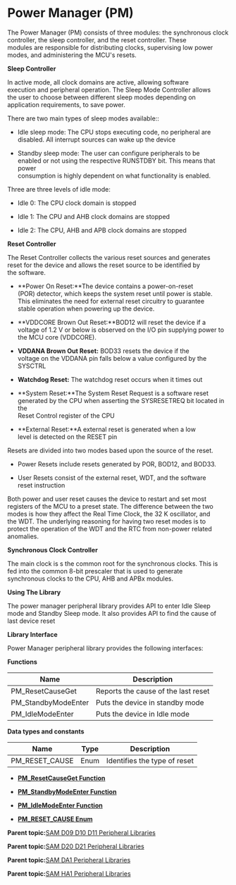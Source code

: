 # Power Manager \(PM\)

The Power Manager \(PM\) consists of three modules: the synchronous clock<br />controller, the sleep controller, and the reset controller. These<br />modules are responsible for distributing clocks, supervising low power<br />modes, and administering the MCU's resets.

**Sleep Controller**

In active mode, all clock domains are active, allowing software<br />execution and peripheral operation. The Sleep Mode Controller allows<br />the user to choose between different sleep modes depending on<br />application requirements, to save power.

There are two main types of sleep modes available::

-   Idle sleep mode: The CPU stops executing code, no peripheral are<br />disabled. All interrupt sources can wake up the device

-   Standby sleep mode: The user can configure peripherals to be<br />enabled or not using the respective RUNSTDBY bit. This means that power<br />consumption is highly dependent on what functionality is enabled.


Three are three levels of idle mode:

-   Idle 0: The CPU clock domain is stopped

-   Idle 1: The CPU and AHB clock domains are stopped

-   Idle 2: The CPU, AHB and APB clock domains are stopped


**Reset Controller**

The Reset Controller collects the various reset sources and generates<br />reset for the device and allows the reset source to be identified by<br />the software.

-   **Power On Reset:**The device contains a power-on-reset<br />\(POR\) detector, which keeps the system reset until power is stable.<br />This eliminates the need for external reset circuitry to guarantee<br />stable operation when powering up the device.

-   **VDDCORE Brown Out Reset:**BOD12 will reset the device if a<br />voltage of 1.2 V or below is observed on the I/O pin supplying power to<br />the MCU core \(VDDCORE\).

-   **VDDANA Brown Out Reset:** BOD33 resets the device if the<br />voltage on the VDDANA pin falls below a value configured by the SYSCTRL

-   **Watchdog Reset:** The watchdog reset occurs when it times out

-   **System Reset:**The System Reset Request is a software reset<br />generated by the CPU when asserting the SYSRESETREQ bit located in the<br />Reset Control register of the CPU

-   **External Reset:**A external reset is generated when a low<br />level is detected on the RESET pin


Resets are divided into two modes based upon the source of the reset.

-   Power Resets include resets generated by POR, BOD12, and BOD33.

-   User Resets consist of the external reset, WDT, and the software<br />reset instruction


Both power and user reset causes the device to restart and set most<br />registers of the MCU to a preset state. The difference between the two<br />modes is how they affect the Real Time Clock, the 32 K oscillator, and<br />the WDT. The underlying reasoning for having two reset modes is to<br />protect the operation of the WDT and the RTC from non-power related<br />anomalies.

**Synchronous Clock Controller**

The main clock is s the common root for the synchronous clocks. This is<br />fed into the common 8-bit prescaler that is used to generate<br />synchronous clocks to the CPU, AHB and APBx modules.

**Using The Library**

The power manager peripheral library provides API to enter Idle Sleep<br />mode and Standby Sleep mode. It also provides API to find the cause of<br />last device reset

**Library Interface**

Power Manager peripheral library provides the following interfaces:

**Functions**

|Name|Description|
|----|-----------|
|PM\_ResetCauseGet|Reports the cause of the last reset|
|PM\_StandbyModeEnter|Puts the device in standby mode|
|PM\_IdleModeEnter|Puts the device in Idle mode|

**Data types and constants**

|Name|Type|Description|
|----|----|-----------|
|PM\_RESET\_CAUSE|Enum|Identifies the type of reset|

-   **[PM\_ResetCauseGet Function](GUID-F37474FB-E4BA-4DC1-8FD0-6677E6082E14.md)**  

-   **[PM\_StandbyModeEnter Function](GUID-2C9E59AB-D8D9-40BD-88AE-C0C434DE25B6.md)**  

-   **[PM\_IdleModeEnter Function](GUID-893725F2-64BE-49CA-B799-469FFE443CF2.md)**  

-   **[PM\_RESET\_CAUSE Enum](GUID-BF612BB4-D68D-462D-AA2A-D5C5FAB131D7.md)**  


**Parent topic:**[SAM D09 D10 D11 Peripheral Libraries](GUID-F4788319-C5F3-4EB3-8CC7-05770A2EBD32.md)

**Parent topic:**[SAM D20 D21 Peripheral Libraries](GUID-86A69A90-EDAB-465F-A03A-57CD8BF54AE8.md)

**Parent topic:**[SAM DA1 Peripheral Libraries](GUID-0CDE5F35-9BE3-4484-8299-98161C496C00.md)

**Parent topic:**[SAM HA1 Peripheral Libraries](GUID-7E583BB3-CBFA-4862-8ED5-40D747167457.md)

